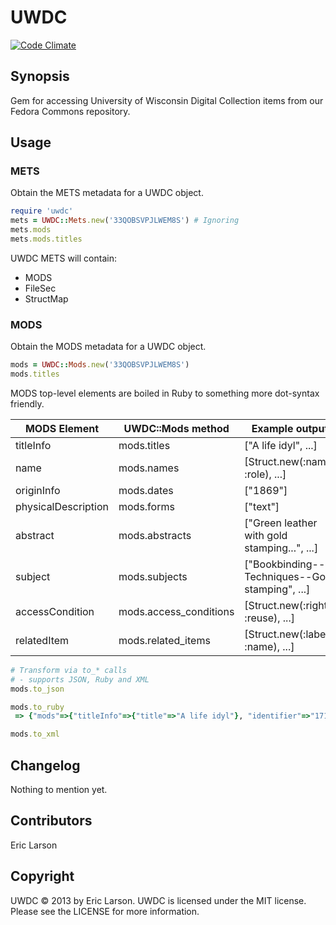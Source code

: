 UWDC
====

[![Code Climate](https://codeclimate.com/github/ewlarson/uwdc.png)](https://codeclimate.com/github/ewlarson/uwdc)

## Synopsis

Gem for accessing University of Wisconsin Digital Collection items from our Fedora Commons repository.

## Usage

### METS
Obtain the METS metadata for a UWDC object.

```ruby
require 'uwdc'
mets = UWDC::Mets.new('33QOBSVPJLWEM8S') # Ignoring 
mets.mods
mets.mods.titles
```

UWDC METS will contain:

* MODS
* FileSec
* StructMap

### MODS
Obtain the MODS metadata for a UWDC object.

```ruby
mods = UWDC::Mods.new('33QOBSVPJLWEM8S')
mods.titles
```
MODS top-level elements are boiled in Ruby to something more dot-syntax friendly.

<table>
  <thead>
    <tr>
      <th>MODS Element</th>
      <th>UWDC::Mods method</th>
      <th>Example output</th>
    </tr>
  </thead>
  <tbody>
    <tr>
      <td>titleInfo</td>
      <td>mods.titles</td>
      <td>["A life idyl", ...]</td>
    </tr>
    <tr>
      <td>name</td>
      <td>mods.names</td>
      <td>[Struct.new(:name, :role), ...]</td>
    </tr>
    <tr>
      <td>originInfo</td>
      <td>mods.dates</td>
      <td>["1869"]</td>
    </tr>
    <tr>
      <td>physicalDescription</td>
      <td>mods.forms</td>
      <td>["text"]</td>
    </tr>
    <tr>
      <td>abstract</td>
      <td>mods.abstracts</td>
      <td>["Green leather with gold stamping...", ...]</td>
    </tr>
    <tr>
      <td>subject</td>
      <td>mods.subjects</td>
      <td>["Bookbinding--Techniques--Gold stamping", ...]</td>
    </tr>
    <tr>
      <td>accessCondition</td>
      <td>mods.access_conditions</td>
      <td>[Struct.new(:rights, :reuse), ...]</td>
    </tr>
    <tr>
      <td>relatedItem</td>
      <td>mods.related_items</td>
      <td>[Struct.new(:label, :name), ...]</td>
    </tr>
  </tbody>
</table>

```ruby
# Transform via to_* calls
# - supports JSON, Ruby and XML
mods.to_json

mods.to_ruby
 => {"mods"=>{"titleInfo"=>{"title"=>"A life idyl"}, "identifier"=>"1711.dl/33QOBSVPJLWEM8S", "subject"=>[{"topic"=>"Bookbinding--Techniques--Gold stamping"}, {"topic"=>"Bookbinding--Edge treatment--All gilt"}, {"topic"=>"Books--Binding style--Raised bands--Simulated"}, {"topic"=>"Artistic style/Movement--Rococo Revival"}, {"topic"=>"Endpapers--Coated"}, {"topic"=>"Endpapers--Color--Yellow"}, {"topic"=>"Decoration/Ornament--Bordres--Ruled"}, {"topic"=>"Decoration/Ornament--Borders--Lines--Plain"}, {"topic"=>"Decoration/Ornament--Floral"}, {"topic"=>"Decoration/Ornament--Quatrefoils"}, {"topic"=>"Decoration/Ornament--Lines"}, {"topic"=>"Decoration/Ornament--Lines--Curled"}, {"topic"=>"Decoration/Ornament--Borders--Scrolls"}], "abstract"=>" Green leather with gold stampig on spine and sides. Yellow coated endpapers. All gilt. Simulated raised bands. Gold stamping on board edges and turn-ins.", "originInfo"=>{"dateIssued"=>"1869"}, "typeOfResource"=>nil, "physicalDescription"=>{"form"=>"text"}, "relatedItem"=>[{"displayLabel"=>"Part of", "type"=>"host", "titleInfo"=>{"title"=>"Publishers' Bindings Online, 1815-1930: The Art of Books"}}, {"displayLabel"=>"Collection", "type"=>"host", "identifier"=>"1711.dl:CollectionPBO", "name"=>"Publishers' Bindings Online, 1815-1930: The Art of Books"}], "accessCondition"=>["Collection may be protected under Title 17 of the U.S. Copyright Law.", "Collection may be protected under Title 17 of the U.S. Copyright Law."], "recordInfo"=>{"recordIdentifier"=>"1711.dl:33QOBSVPJLWEM8S.BIB0", "recordOrigin"=>"UWDCC", "recordChangeDate"=>"2007-07-19", "languageOfCataloging"=>{"languageTerm"=>"eng"}}}}

mods.to_xml
```

## Changelog

Nothing to mention yet.

## Contributors

Eric Larson

## Copyright

UWDC © 2013 by Eric Larson. UWDC is licensed under the MIT license. Please see the LICENSE for more information.